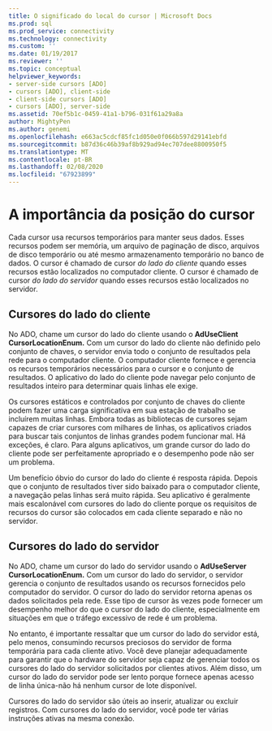 ```yaml
---
title: O significado do local do cursor | Microsoft Docs
ms.prod: sql
ms.prod_service: connectivity
ms.technology: connectivity
ms.custom: ''
ms.date: 01/19/2017
ms.reviewer: ''
ms.topic: conceptual
helpviewer_keywords:
- server-side cursors [ADO]
- cursors [ADO], client-side
- client-side cursors [ADO]
- cursors [ADO], server-side
ms.assetid: 70ef5b1c-0459-41a1-b796-031f61a29a8a
author: MightyPen
ms.author: genemi
ms.openlocfilehash: e663ac5cdcf85fc1d050e0f066b597d29141ebfd
ms.sourcegitcommit: b87d36c46b39af8b929ad94ec707dee8800950f5
ms.translationtype: MT
ms.contentlocale: pt-BR
ms.lasthandoff: 02/08/2020
ms.locfileid: "67923899"
---
```

# <a name="the-significance-of-cursor-location"></a>A importância da posição do cursor
Cada cursor usa recursos temporários para manter seus dados. Esses recursos podem ser memória, um arquivo de paginação de disco, arquivos de disco temporário ou até mesmo armazenamento temporário no banco de dados. O cursor é chamado de cursor *do lado do cliente* quando esses recursos estão localizados no computador cliente. O cursor é chamado de cursor *do lado do servidor* quando esses recursos estão localizados no servidor.  
  
## <a name="client-side-cursors"></a>Cursores do lado do cliente  
 No ADO, chame um cursor do lado do cliente usando o **AdUseClient CursorLocationEnum.** Com um cursor do lado do cliente não definido pelo conjunto de chaves, o servidor envia todo o conjunto de resultados pela rede para o computador cliente. O computador cliente fornece e gerencia os recursos temporários necessários para o cursor e o conjunto de resultados. O aplicativo do lado do cliente pode navegar pelo conjunto de resultados inteiro para determinar quais linhas ele exige.  
  
 Os cursores estáticos e controlados por conjunto de chaves do cliente podem fazer uma carga significativa em sua estação de trabalho se incluírem muitas linhas. Embora todas as bibliotecas de cursores sejam capazes de criar cursores com milhares de linhas, os aplicativos criados para buscar tais conjuntos de linhas grandes podem funcionar mal. Há exceções, é claro. Para alguns aplicativos, um grande cursor do lado do cliente pode ser perfeitamente apropriado e o desempenho pode não ser um problema.  
  
 Um benefício óbvio do cursor do lado do cliente é resposta rápida. Depois que o conjunto de resultados tiver sido baixado para o computador cliente, a navegação pelas linhas será muito rápida. Seu aplicativo é geralmente mais escalonável com cursores do lado do cliente porque os requisitos de recursos do cursor são colocados em cada cliente separado e não no servidor.  
  
## <a name="server-side-cursors"></a>Cursores do lado do servidor  
 No ADO, chame um cursor do lado do servidor usando o **AdUseServer CursorLocationEnum.** Com um cursor do lado do servidor, o servidor gerencia o conjunto de resultados usando os recursos fornecidos pelo computador do servidor. O cursor do lado do servidor retorna apenas os dados solicitados pela rede. Esse tipo de cursor às vezes pode fornecer um desempenho melhor do que o cursor do lado do cliente, especialmente em situações em que o tráfego excessivo de rede é um problema.  
  
 No entanto, é importante ressaltar que um cursor do lado do servidor está, pelo menos, consumindo recursos preciosos do servidor de forma temporária para cada cliente ativo. Você deve planejar adequadamente para garantir que o hardware do servidor seja capaz de gerenciar todos os cursores do lado do servidor solicitados por clientes ativos. Além disso, um cursor do lado do servidor pode ser lento porque fornece apenas acesso de linha única-não há nenhum cursor de lote disponível.  
  
 Cursores do lado do servidor são úteis ao inserir, atualizar ou excluir registros. Com cursores do lado do servidor, você pode ter várias instruções ativas na mesma conexão.
